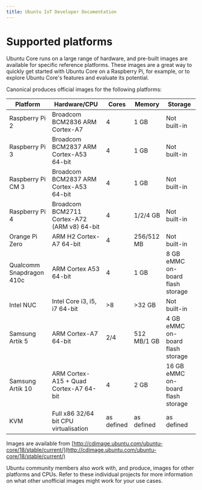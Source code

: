 ```yaml
---
title: Ubuntu IoT Developer Documentation
---
```


# Supported platforms

Ubuntu Core runs on a large range of hardware, and pre-built images are available
for specific reference platforms. These images are a great way to quickly get
started with Ubuntu Core on a Raspberry Pi, for example, or to explore Ubuntu
Core's features and evaluate its potential.

Canonical produces official images for the following platforms:

| Platform              | Hardware/CPU | Cores | Memory    | Storage   |
|-----------------------|----------|-----------|-----------|-----------|
| Raspberry Pi 2        | Broadcom BCM2836 ARM Cortex-A7 | 4 | 1 GB | Not built-in |
| Raspberry Pi 3        | Broadcom BCM2837 ARM Cortex-A53 64-bit | 4 | 1 GB | Not built-in |
| Raspberry Pi CM 3 | Broadcom BCM2837 ARM Cortex-A53 64-bit | 4 | 1 GB  | Not built-in |
| Raspberry Pi 4        | Broadcom BCM2711 Cortex-A72 (ARM v8) 64-bit | 4 | 1/2/4 GB | Not built-in |
| Orange Pi Zero         | ARM H2 Cortex-A7 64-bit | 4 | 256/512 MB | Not built-in |
| Qualcomm Snapdragon 410c | ARM Cortex A53 64-bit | 4 |  1 GB | 8 GB eMMC on-board flash storage |
| Intel NUC             | Intel Core i3, i5, i7 64-bit | >8| >32 GB | Not built-in |
| Samsung Artik 5       | ARM Cortex-A7 64-bit | 2/4 | 512 MB/1 GB | 4 GB eMMC on-board flash storage |
| Samsung Artik 10      | ARM Cortex-A15 + Quad Cortex-A7 64-bit | 4 | 2 GB | 16 GB eMMC on-board flash storage |
| KVM                   | Full x86 32/64 bit CPU virtualisation | as defined | as defined | as defined |

Images are available from
[http://cdimage.ubuntu.com/ubuntu-core/18/stable/current/](http://cdimage.ubuntu.com/ubuntu-core/18/stable/current/)

Ubuntu community members also work with, and produce, images for other
platforms and CPUs. Refer to these individual projects for more information on
what other unofficial images might work for your use cases.
